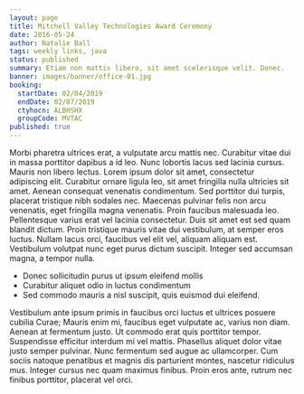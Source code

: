 ```yaml
---
layout: page
title: Mitchell Valley Technologies Award Ceremony
date: 2016-05-24
author: Natalie Ball
tags: weekly links, java
status: published
summary: Etiam non mattis libero, sit amet scelerisque velit. Donec.
banner: images/banner/office-01.jpg
booking:
  startDate: 02/04/2019
  endDate: 02/07/2019
  ctyhocn: ALBHSHX
  groupCode: MVTAC
published: true
---
```

Morbi pharetra ultrices erat, a vulputate arcu mattis nec. Curabitur vitae dui in massa porttitor dapibus a id leo. Nunc lobortis lacus sed lacinia cursus. Mauris non libero lectus. Lorem ipsum dolor sit amet, consectetur adipiscing elit. Curabitur ornare ligula leo, sit amet fringilla nulla ultricies sit amet. Aenean consequat venenatis condimentum. Sed porttitor dui turpis, placerat tristique nibh sodales nec.
Maecenas pulvinar felis non arcu venenatis, eget fringilla magna venenatis. Proin faucibus malesuada leo. Pellentesque varius erat vel lacinia consectetur. Duis sit amet est sed quam blandit dictum. Proin tristique mauris vitae dui vestibulum, at semper eros luctus. Nullam lacus orci, faucibus vel elit vel, aliquam aliquam est. Vestibulum volutpat nunc eget purus dictum suscipit. Integer sed accumsan magna, a tempor nulla.

* Donec sollicitudin purus ut ipsum eleifend mollis
* Curabitur aliquet odio in luctus condimentum
* Sed commodo mauris a nisl suscipit, quis euismod dui eleifend.

Vestibulum ante ipsum primis in faucibus orci luctus et ultrices posuere cubilia Curae; Mauris enim mi, faucibus eget vulputate ac, varius non diam. Aenean at fermentum justo. Ut commodo erat quis porttitor tempor. Suspendisse efficitur interdum mi vel mattis. Phasellus aliquet dolor vitae justo semper pulvinar. Nunc fermentum sed augue ac ullamcorper. Cum sociis natoque penatibus et magnis dis parturient montes, nascetur ridiculus mus. Integer cursus nec quam maximus finibus. Proin eros ante, rutrum nec finibus porttitor, placerat vel orci.
